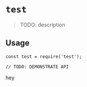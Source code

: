 # `test`

> TODO: description

## Usage

```
const test = require('test');

// TODO: DEMONSTRATE API
```



hey


